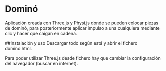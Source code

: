 # Dominó
Aplicación creada con Three.js y Physi.js donde se pueden colocar piezas de dominó, para posteriormente aplicar impulso a una cualquiera mediante clic y hacer que caigan en cadena.

##Instalación y uso
Descargar todo según está y abrir el fichero domino.html.

Para poder utilizar Three.js desde fichero hay que cambiar la configuración del navegador (buscar en internet).
